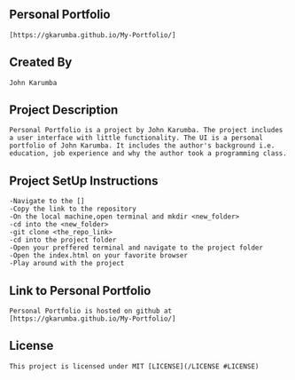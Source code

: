 ## Personal Portfolio
    [https://gkarumba.github.io/My-Portfolio/]

## Created By
    John Karumba

## Project Description
    Personal Portfolio is a project by John Karumba. The project includes a user interface with little functionality. The UI is a personal portfolio of John Karumba. It includes the author's background i.e. education, job experience and why the author took a programming class.

## Project SetUp Instructions
    -Navigate to the []
    -Copy the link to the repository
    -On the local machine,open terminal and mkdir <new_folder>
    -cd into the <new_folder> 
    -git clone <the_repo_link>
    -cd into the project folder
    -Open your preffered terminal and navigate to the project folder
    -Open the index.html on your favorite browser
    -Play around with the project

## Link to Personal Portfolio
    Personal Portfolio is hosted on github at [https://gkarumba.github.io/My-Portfolio/]

## License
    This project is licensed under MIT [LICENSE](/LICENSE #LICENSE)
